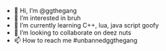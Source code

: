 - 👋 Hi, I’m @ggthegang
- 👀 I’m interested in bruh
- 🌱 I’m currently learning C++, lua, java script goofy
- 💞️ I’m looking to collaborate on deez nuts
- 📫 How to reach me #unbannedggthegang

<!---
ggthegang/ggthegang is a ✨ special ✨ repository because its `README.md` (this file) appears on your GitHub profile.
You can click the Preview link to take a look at your changes.
--->
